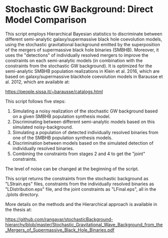 # Stochastic GW Background: Direct Model Comparison

This script employs Hierarchical Bayesian statistics to discriminate between different semi-analytic galaxy/supermassive black hole coevolution models, using the stochastic gravitational background emitted by the superposition of the mergers of supermassive black hole binaries (SMBHB). Moreover, it uses the "detections" of individually resolved mergers to improve the constraints on each semi-analytic models (in combination with the constraints from the stochastic GW background). It is optimized for the semi-analytic SMBHB population realizations in Klein et al. 2016, which are based on galaxy/supermassive blackhole coevolution models in Barausse et al. 2012, which are available at: 

https://people.sissa.it/~barausse/catalogs.html

This script follows five steps:

1) Simulating a noisy realization of the stochastic GW background based on a given SMBHB population synthesis model. 
2) Discriminating between different semi-analytic models based on this simulated noisy-background. 
3) Simulating a population of detected individually resolved binaries from one of the SMBHB population synthesis models. 
4) Discrimination between models based on the simulated detection of individually resolved binaries. 
5) Combining the constraints from stages 2 and 4 to get the "joint" constraints. 

The level of noise can be changed at the beginning of the script.

This script returns the constraints from the stochastic background as "LStrain.eps" files, constraints from the individually resolved binaries as "LDistribution.eps" file, and the joint constraints as "LFinal.eps", all in the ./plots directory. 

More details on the methods and the Hierarchical approach is available in the thesis at: 

https://github.com/rangavar/stochasticBackground-hierarchy/blob/master/Stochastic_Gravitational_Wave_Background_from_the_Mergers_of_Supermassive_Black_Hole_Binaries.pdf
